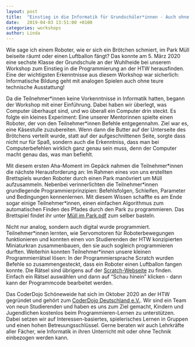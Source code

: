 ```yaml
---
layout: post
title:  "Einstieg in die Informatik für Grundschüler*innen - Auch ohne Computer kann man viel lernen!"
date:   2019-04-03 13:51:00 +0100
categories: workshops
author: Linda
---
```

Wie sage ich einem Roboter, wie er sich ein Brötchen schmiert, im Park Müll beiseite räumt oder einen Luftballon fängt? 
Das konnte am 5. März 2020 eine sechste Klasse der Grundschule an der Wuhlheide bei unserem Workshop zum Einstieg in die 
Programmierung an der HTW herausfinden. Eine der wichtigsten Erkenntnisse aus diesem Workshop war sicherlich: 
Informatische Bildung geht mit analogen Spielen auch ohne teure technische Ausstattung!

Da die Teilnehmer\*innen keine Vorkenntnisse in Informatik hatten, begann der Workshop mit einer Einführung. 
Dabei haben wir überlegt, was Computer überhaupt sind, und wo überall ein Computer drin steckt. 
Es folgte ein kleines Experiment: Eine unserer Mentorinnen spielte einen Roboter, der von den Teilnehmer\*innen 
Befehle entgegennahm. Ziel war es, eine Käsestulle zuzubereiten. Wenn dann die Butter auf der Unterseite des Brötchens 
verteilt wurde, statt auf der aufgeschnittenen Seite, sorgte dass nicht nur für Spaß, sondern auch die Erkenntniss, 
dass man bei Computerbefehlen wirklich ganz genau sein muss, denn der Computer macht genau das, was man befiehlt. 

Mit diesem ersten Aha-Moment im Gepäck nahmen die Teilnehmer\*innen die nächste Herausforderung an: 
Im Rahmen eines von uns erstellten Brettspiels wurden Roboter durch einen Park manövriert um Müll aufzusammeln. 
Nebenbei verinnerlichten die Teilnehmer\*innen grundlegende Programmierprinzipien: Befehlsfolgen, Schleifen, 
Parameter und Bedingungen kennenlernen. Mit diesem Wissen schaffte es am Ende sogar einige Teilnehmer\*innen, 
einen einfachen Algorithmus zum automatischen Finden des Pfades durch den Park zu programmieren. 
Das Brettspiel findet ihr unter [Müll im Park.pdf](https://coderdojo-schoeneweide.github.io/docs/M%C3%BCll%20im%20Park.pdf) 
zum selber basteln. 

Nicht nur analog, sondern auch digital wurde programmiert. Teilnehmer\*innen lernten, wie Servomotoren für 
Roboterbewegungen funktionieren und konnten einen von Studierenden der HTW konzipierten Miniaturkran zusammenbauen, 
den sie auch sogleich programmieren durften. Weiterhin konnten Teilnehmer*innen unsere kleinen Programmierrätsel lösen: 
In der Programmiersprache Scratch wurden Befehle so zusammengesteckt, dass ein Roboter einen Luftballon fangen konnte. 
Die Rätsel sind übrigens auf der [Scratch-Webseite](https://scratch.mit.edu/studios/25883413/) zu finden. Einfach ein Rätsel auswählen und 
dann auf “Schau hinein” klicken - dann kann der Programmcode bearbeitet werden. 

Das CoderDojo Schöneweide hat sich im Oktober 2020 an der HTW gegründet und gehört zum [CoderDojo Deutschland e.V.](https://coderdojo-deutschland.de/). 
Wir sind ein Team von neun Studierenden und haben es uns zum Ziel gemacht, Kindern und Jugendlichen kostenlos beim 
Programmieren-Lernen zu unterstützen. Dabei setzen wir auf Interessen-basiertes, spielerisches Lernen in Gruppen 
und einen hohen Betreuungsschlüssel. Gerne beraten wir auch Lehrkräfte aller Fächer, wie Informatik in ihren 
Unterricht mit oder ohne Technik einbezogen werden kann.
